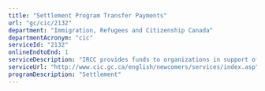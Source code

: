 ```yaml
---
title: "Settlement Program Transfer Payments"
url: "gc/cic/2132"
department: "Immigration, Refugees and Citizenship Canada"
departmentAcronym: "cic"
serviceId: "2132"
onlineEndtoEnd: 1
serviceDescription: "IRCC provides funds to organizations in support of the delivery of settlement programs in provinces and territories except Quebec. Contribution agreements are the main mechanism for funding the delivery of services to newcomers. Services include pre-arrival services, needs and assets assessments and referrals, language training, information about life in Canada, links to employment and building community connections and support services that facilitate access to settlement programming."
serviceUrl: "http://www.cic.gc.ca/english/newcomers/services/index.asp"
programDescription: "Settlement"
---
```

